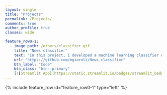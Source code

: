 ```yaml
---
layout: single
title: "Projects"
permalink: /Projects/
comments: true
author_profile: true
classes: wide

feature_row0-1:
  - image_path: /others/classifier.gif
    title: "News classifier"
    text: "In this project, I developed a machine learning classifier of argentine news. Includes the collection of news articles, the training of a supervised classification model and the creation of an interactive web application. The collected articles and the web application are in Spanish"
    url: "https://github.com/mgiaroli/News_classifier"
    btn_label: "Code"
    btn_class: "btn--primary"
    [![Streamlit App](https://static.streamlit.io/badges/streamlit_badge_black_white.svg)](https://share.streamlit.io/mgiaroli/news_classifier/main/7.Streamlit_App/news_streamlit.py)
---
```


{% include feature_row id="feature_row0-1" type="left" %}
<a name="Node.js app"></a>
